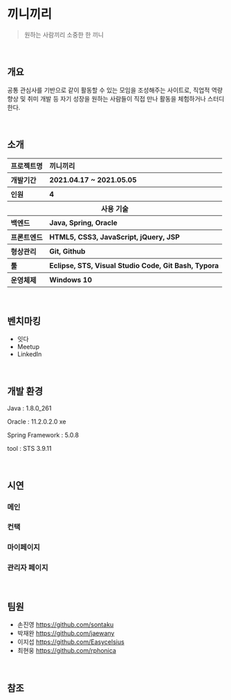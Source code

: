 # 끼니끼리

> 원하는 사람끼리 소중한 한 끼니

​                                                 

## 개요

공통 관심사를 기반으로 같이 활동할 수 있는 모임을 조성해주는 사이트로, 직업적 역량 향상 및 취미 개발 등 자기 성장을 원하는 사람들이 직접 만나 활동을 체험하거나 스터디한다.

​                                        

## 소개

<table class="tg">
    <tr align="left">
      <th>프로젝트명</th>
      <th>끼니끼리</th>
    </tr>
    <tr align="left">
      <th>개발기간</th>
      <th>2021.04.17 ~ 2021.05.05</th>
    </tr>
    <tr align="left">
      <th>인원</th>
      <th>4</th>
    </tr>
    <tr>
      <th colspan="2">사용 기술</th>
    </tr>
    <tr align="left">
      <th>백엔드</th>
      <th>Java, Spring, Oracle</th>
    </tr>
    <tr align="left">
      <th>프론트엔드</th>
      <th>HTML5, CSS3, JavaScript, jQuery, JSP</th>
    </tr>
    <tr align="left">
      <th>형상관리</th>
      <th>Git, Github</th>
    </tr>
    <tr align="left">
      <th>툴</th>
      <th>Eclipse, STS, Visual Studio Code, Git Bash, Typora</th>
    </tr>
    <tr align="left">
      <th>운영체제</th>
      <th>Windows 10</th>
    </tr>
  </table>

​                                


## **벤치마킹**

- 잇다
- Meetup
- LinkedIn

​                                

## 개발 환경

Java : 1.8.0_261

Oracle : 11.2.0.2.0 xe

Spring Framework : 5.0.8



tool : STS 3.9.11

​                             


## 시연

### 메인

### 컨택

### 마이페이지

### 관리자 페이지

​                              

## 팀원
- 손진영 https://github.com/sontaku
- 박재완 https://github.com/jaewany
- 이지섭 https://github.com/Easycelsius
- 최현웅 https://github.com/rphonica

​                            

## 참조



​                                     